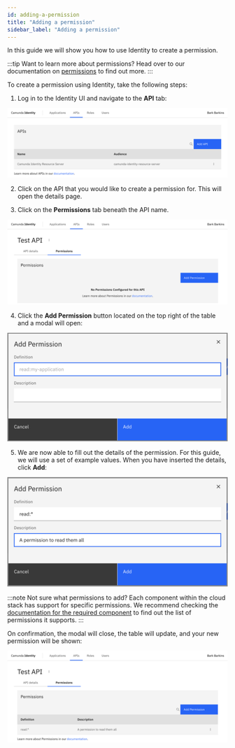 ```yaml
---
id: adding-a-permission
title: "Adding a permission"
sidebar_label: "Adding a permission"
---
```


In this guide we will show you how to use Identity to create a permission.

:::tip Want to learn more about permissions?
Head over to our documentation on [permissions](/self-managed/concepts/access-control/apis.md) to find out more.
:::

To create a permission using Identity, take the following steps:

1. Log in to the Identity UI and navigate to the **API** tab:

![add-permission-api-tab](img/add-api-tab.png)

2. Click on the API that you would like to create a permission for. This will open the details page.

3. Click on the **Permissions** tab beneath the API name.

![add-permission-tab](img/add-permission-tab.png)

4. Click the **Add Permission** button located on the top right of the table and a modal will open:

![add-permission-modal-1](img/add-permission-modal-1.png)

5. We are now able to fill out the details of the permission. For this guide, we will use a set of example values. When you have inserted the details, click **Add**:

![add-permission-modal-2](img/add-permission-modal-2.png)

:::note Not sure what permissions to add?
Each component within the cloud stack has support for specific permissions. We recommend checking the [documentation for the required component](../../../components/components-overview.md) to find out the list of permissions it supports.
:::

On confirmation, the modal will close, the table will update, and your new permission will be shown:

![add-permission-refreshed-table](img/add-permission-refreshed-table.png)
